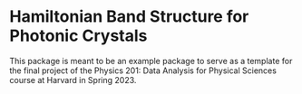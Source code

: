 # Hamiltonian Band Structure for Photonic Crystals

This package is meant to be an example package to serve as a template for the final project of the Physics 201: Data Analysis for Physical Sciences course at Harvard in Spring 2023.
